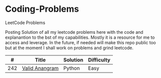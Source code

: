 # Coding-Problems

LeetCode Problems

Posting Solution of all my leetcode problems here with the code and explanantion to the bst of my capabilities. Mostly it is a resource for me to access and leverage.
In the future, if needed will make this repo public too but at the moment I shall work on problems and grind leetcode.

| # | Title | Solution | Difficulty |
|---| ----- | -------- | ---------- |
|242|[Valid Anangram](https://leetcode.com/problems/valid-anagram/)|Python|Easy|